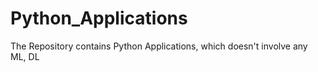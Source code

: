 # Python_Applications
The Repository contains Python Applications, which doesn't involve any ML, DL
